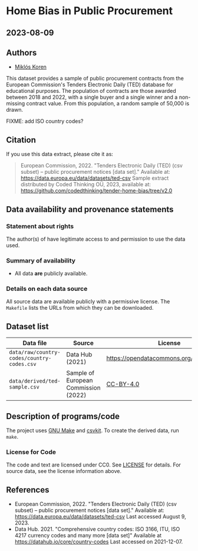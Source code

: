 
# Home Bias in Public Procurement
## 2023-08-09

## Authors
- [Miklós Koren](https://koren.mk)

This dataset provides a sample of public procurement contracts from the European Commission's Tenders Electronic Daily (TED) database for educational purposes. The population of contracts are those awarded between 2018 and 2022, with a single buyer and a single winner and a non-missing contract value. From this population, a random sample of 50,000 is drawn.

FIXME: add ISO country codes?

## Citation
If you use this data extract, please cite it as:

> European Commission, 2022. "Tenders Electronic Daily (TED) (csv subset) – public procurement notices [data set]." Available at: https://data.europa.eu/data/datasets/ted-csv Sample extract distributed by Coded Thinking OÜ, 2023, available at: https://github.com/codedthinking/tender-home-bias/tree/v2.0

## Data availability and provenance statements
### Statement about rights

The author(s) of have legitimate access to and permission to use the data used.

### Summary of availability
- All data **are** publicly available.

### Details on each data source

All source data are available publicly with a permissive license. The `Makefile` lists the URLs from which they can be downloaded.

## Dataset list

| Data file | Source | License |
|-----------|--------|----------|
| `data/raw/country-codes/country-codes.csv` | Data Hub (2021) | https://opendatacommons.org/licenses/pddl/ |
| `data/derived/ted-sample.csv` | Sample of European Commission (2022) | [CC-BY-4.0](https://data.europa.eu/en/copyright-notice) |


## Description of programs/code

The project uses [GNU Make](https://www.gnu.org/software/make/) and [csvkit](https://csvkit.readthedocs.io/en/latest/). To create the derived data, run `make`.

### License for Code

The code and text are licensed under CC0. See [LICENSE](LICENSE) for details. For source data, see the license information above.


## References

- European Commission, 2022. "Tenders Electronic Daily (TED) (csv subset) – public procurement notices [data set]." Available at: https://data.europa.eu/data/datasets/ted-csv Last accessed August 9, 2023.
- Data Hub. 2021. "Comprehensive country codes: ISO 3166, ITU, ISO 4217 currency codes and many more [data set]" Available at https://datahub.io/core/country-codes Last accessed on 2021-12-07.

